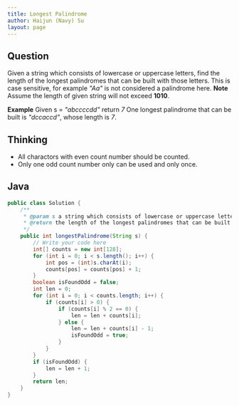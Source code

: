 ```yaml
---
title: Longest Palindrome
author: Haijun (Navy) Su
layout: page
---
```

## Question
Given a string which consists of lowercase or uppercase letters, find the length of the longest palindromes that can be built with those letters.
This is case sensitive, for example *"Aa"* is not considered a palindrome here.
**Note** Assume the length of given string will not exceed **1010**.

**Example** 
Given s = *"abccccdd"* return *7*
One longest palindrome that can be built is *"dccaccd"*, whose length is *7*.

## Thinking
* All charactors with even count number should be counted.
* Only one odd count number only can be used and only once.

## Java
~~~ java
public class Solution {
    /**
     * @param s a string which consists of lowercase or uppercase letters
     * @return the length of the longest palindromes that can be built
     */
    public int longestPalindrome(String s) {
        // Write your code here
        int[] counts = new int[128];
        for (int i = 0; i < s.length(); i++) {
            int pos = (int)s.charAt(i);
            counts[pos] = counts[pos] + 1;
        }
        boolean isFoundOdd = false;
        int len = 0;
        for (int i = 0; i < counts.length; i++) {
            if (counts[i] > 0) {
                if (counts[i] % 2 == 0) {
                    len = len + counts[i];
                } else {
                    len = len + counts[i] - 1;
                    isFoundOdd = true;
                }
            }
        }
        if (isFoundOdd) {
            len = len + 1;
        }
        return len;
    }
}
~~~
